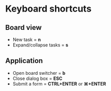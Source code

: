 Keyboard shortcuts
==================

Board view
----------

- New task = **n**
- Expand/collapse tasks = **s**

Application
-----------

- Open board switcher = **b**
- Close dialog box = **ESC**
- Submit a form = **CTRL+ENTER** or **⌘+ENTER**
